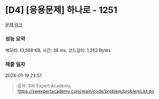 # [D4] [응용문제] 하나로 - 1251 

[문제 링크](https://swexpertacademy.com/main/code/problem/problemDetail.do?contestProbId=AV15StKqAQkCFAYD) 

### 성능 요약

메모리: 13,568 KB, 시간: 38 ms, 코드길이: 1,262 Bytes

### 제출 일자

2024-01-19 23:57



> 출처: SW Expert Academy, https://swexpertacademy.com/main/code/problem/problemList.do